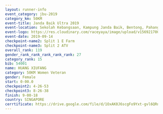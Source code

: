 ```yaml
---
layout: runner-info 
event_category: jbu-2019 
category_km: 50KM 
event-title: Janda Baik Ultra 2019 
event-location: Sekolah Kebangsaan, Kampung Janda Baik, Bentong, Pahang, Malaysia 
event-logo: https://res.cloudinary.com/raceyaya/image/upload/v1569217009/logo/janda-baik_vch1pc.jpg 
event-date: 2019-09-14 
checkpoint-name2: Split 1 E Farm 
checkpoint-name3: Split 2 ATV 
overall_rank: 119
gender_rank_rank_rank_rank_rank: 27
category_rank: 15
bib: 54001
name: HUANG XIUFANG
category: 50KM Women Veteran
gender: Female
start: 0-00.0
checkpoint2: 4-26-53
checkpoint3: 8-26-38
finish: 9-00-18
country: SINGAPORE
cerrtificate: https://drive.google.com/file/d/1OxAK0J6scgFo9Yxt-gvl6QRnylyXg-Ds/view?usp=sharing
---
```

